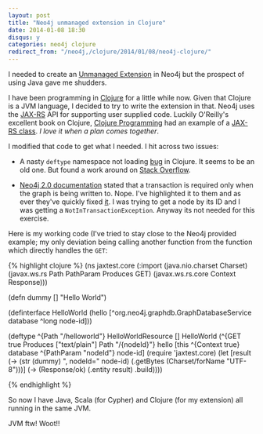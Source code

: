 ```yaml
---
layout: post
title: "Neo4j unmanaged extension in Clojure"
date: 2014-01-08 18:30
disqus: y
categories: neo4j clojure
redirect_from: "/neo4j,/clojure/2014/01/08/neo4j-clojure/"
---
```

I needed to create an [Unmanaged Extension](http://docs.neo4j.org/chunked/milestone/server-unmanaged-extensions.html) in Neo4j but the prospect of using Java gave me shudders.

I have been programming in [Clojure](http://www.clojure.org) for a little while now. Given that Clojure is a JVM language, I decided to try to write the extension in that. Neo4j uses the [JAX-RS](https://en.wikipedia.org/wiki/Java_API_for_RESTful_Web_Services) API for supporting user supplied code. Luckily O'Reilly's excellent book on Clojure, [Clojure Programming](http://www.clojurebook.com/) had an example of a [JAX-RS class](https://github.com/clojurebook/ClojureProgramming/blob/master/ch09-annotations/src/main/clojure/com/clojurebook/annotations/jaxrs.clj). *I love it when a plan comes together*.

I modified that code to get what I needed. I hit across two issues:

* A nasty ``deftype`` namespace not loading [bug](http://dev.clojure.org/jira/browse/CLJ-1208) in Clojure. It seems to be an old one. But found a work around on [Stack Overflow](https://stackoverflow.com/questions/10953621/clojure-deftype-calling-function-in-the-same-namespace-throws-java-lang-illegal/).

* [Neo4j 2.0 documentation](http://api.neo4j.org/2.0.0/org/neo4j/graphdb/GraphDatabaseService.html) stated that a transaction is required only when the graph is being written to. Nope. I've highlighted it to them and as ever they've quickly fixed [it](https://github.com/neo4j/neo4j/pull/1801). I was trying to get a node by its ID and I was getting a ``NotInTransactionException``. Anyway its not needed for this exercise.

Here is my working code (I've tried to stay close to the Neo4j provided example; my only deviation being calling another function from the function which directly handles the ``GET``:

{% highlight clojure %}
(ns jaxtest.core
  (:import (java.nio.charset Charset)
           (javax.ws.rs Path PathParam Produces GET)
           (javax.ws.rs.core Context Response)))

(defn dummy [] "Hello World")

(definterface HelloWorld
  (hello [^org.neo4j.graphdb.GraphDatabaseService database ^long node-id]))

(deftype ^{Path "/helloworld"} HelloWorldResource []
  HelloWorld
  (^{GET true
     Produces ["text/plain"]
     Path "/{nodeId}"}
    hello
    [this ^{Context true} database ^{PathParam "nodeId"} node-id]
      (require 'jaxtest.core)
      (let  [result  (-> (str (dummy) ", nodeId=" node-id)
                         (.getBytes (Charset/forName "UTF-8")))]
        (-> (Response/ok)
            (.entity result)
            .build))))

{% endhighlight %}

So now I have Java, Scala (for Cypher) and Clojure (for my extension) all running in the same JVM.

JVM ftw! Woot!!
